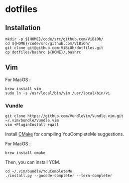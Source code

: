 # dotfiles

## Installation

```
mkdir -p ${HOME}/code/src/github.com/ViBiOh/
cd ${HOME}/code/src/github.com/ViBiOh/
git clone git@github.com:ViBiOh/dotfiles.git
cp dotfiles/bashrc ${HOME}/.bashrc
```

## Vim

For MacOS :

```
brew install vim
sudo ln -s /usr/local/bin/vim /usr/local/bin/vi
```

### Vundle

```
git clone https://github.com/VundleVim/Vundle.vim.git ~/.vim/bundle/Vundle.vim
vim +PluginInstall +qall
```

Install [CMake](https://cmake.org/download/) for compiling YouCompleteMe suggestions.

For MacOS :

```
brew install cmake
```

Then, you can install YCM.

```
cd ~/.vim/bundle/YouCompleteMe
./install.py --gocode-completer --tern-completer
```
